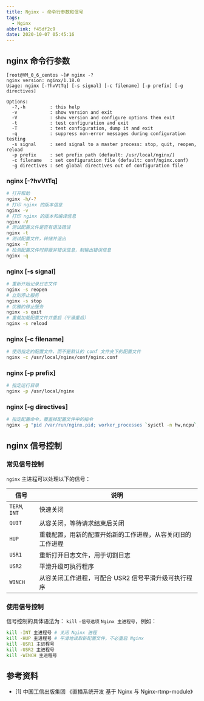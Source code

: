 ```yaml
---
title: Nginx - 命令行参数和信号
tags:
  - Nginx
abbrlink: f45df2c9
date: 2020-10-07 05:45:16
---
```

## nginx 命令行参数

``` linux
[root@VM_0_6_centos ~]# nginx -?
nginx version: nginx/1.18.0
Usage: nginx [-?hvVtTq] [-s signal] [-c filename] [-p prefix] [-g directives]

Options:
  -?,-h         : this help
  -v            : show version and exit
  -V            : show version and configure options then exit
  -t            : test configuration and exit
  -T            : test configuration, dump it and exit
  -q            : suppress non-error messages during configuration testing
  -s signal     : send signal to a master process: stop, quit, reopen, reload
  -p prefix     : set prefix path (default: /usr/local/nginx/)
  -c filename   : set configuration file (default: conf/nginx.conf)
  -g directives : set global directives out of configuration file
```

<!--more-->

### nginx [-?hvVtTq]

``` bash
# 打开帮助
nginx -h/-?
# 打印 nginx 的版本信息
nginx -v
# 打印 nginx 的版本和编译信息
nginx -V
# 测试配置文件是否有语法错误
nginx -t
# 测试配置文件，转储并退出
nginx -T
# 检测配置文件时屏蔽非错误信息，制输出错误信息
nginx -q
```

### nginx [-s signal]

``` bash
# 重新开始记录日志文件
nginx -s reopen
# 立刻停止服务
nginx -s stop
# 优雅的停止服务
nginx -s quit
# 重载加载配置文件并重启（平滑重启）
nginx -s reload
```

### nginx [-c filename]

``` bash
# 使用指定的配置文件，而不是默认的 conf 文件夹下的配置文件
nginx -c /usr/local/nginx/conf/nginx.conf
```

### nginx [-p prefix]

``` bash
# 指定运行目录
nginx -p /usr/local/nginx
```

### nginx [-g directives]

``` bash
# 指定配置命令，覆盖掉配置文件中的指令
nginx -g "pid /var/run/nginx.pid; worker_processes `sysctl -n hw,ncpu`;"
```

## nginx 信号控制

### 常见信号控制

`nginx` 主进程可以处理以下的信号：

| 信号 | 说明 |
| - | - |
| `TERM`, `INT` | 快速关闭 |
| `QUIT` | 从容关闭，等待请求结束后关闭 |
| `HUP` | 重载配置，用新的配置开始新的工作进程，从容关闭旧的工作进程 |
| `USR1` | 重新打开日志文件，用于切割日志 |
| `USR2` | 平滑升级可执行程序 |
| `WINCH` | 从容关闭工作进程，可配合 USR2 信号平滑升级可执行程序 |

### 使用信号控制

信号控制的具体语法为： `kill` `-信号选项` `Nginx 主进程号`，例如：

```bash
kill -INT 主进程号 # 关闭 Nginx 进程
kill -HUP 主进程号 # 平滑地读取新配置文件，不必重启 Nginx
kill -USR1 主进程号
kill -USR2 主进程号
kill -WINCH 主进程号
```

## 参考资料

* [1] 中国工信出版集团 《直播系统开发 基于 Nginx 与 Nginx-rtmp-module》
